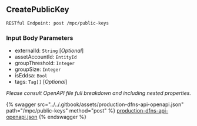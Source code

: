 
## CreatePublicKey
`RESTful Endpoint: post /mpc/public-keys`



### Input Body Parameters
* externalId: `String` [_Optional_] 
* assetAccountId: `EntityId` 
* groupThreshold: `Integer` 
* groupSize: `Integer` 
* isEddsa: `Bool` 
* tags: `Tag[]` [_Optional_] 

_Please consult OpenAPI file full breakdown and including nested properties._


{% swagger src="../../.gitbook/assets/production-dfns-api-openapi.json" path="/mpc/public-keys" method="post" %}
[production-dfns-api-openapi.json](../../.gitbook/assets/production-dfns-api-openapi.json)
{% endswagger %}
